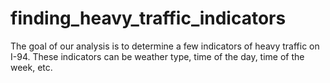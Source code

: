 # finding_heavy_traffic_indicators #

The goal of our analysis is to determine a few indicators of heavy traffic on I-94. These indicators can be weather type, time of the day, time of the week, etc.
